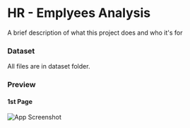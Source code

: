 # HR - Emplyees Analysis

A brief description of what this project does and who it's for

### Dataset

All files are in dataset folder. 


### Preview


#### 1st Page 

![App Screenshot](https://via.placeholder.com/468x300?text=App+Screenshot+Here)
